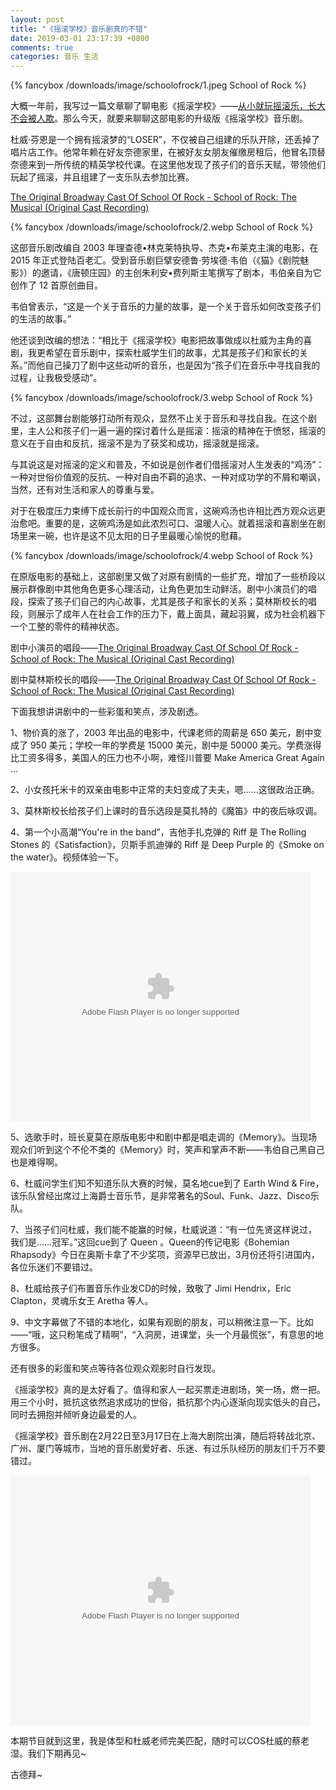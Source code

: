 ```yaml
---
layout: post
title: "《摇滚学校》音乐剧真的不错"
date: 2019-03-01 23:17:39 +0800
comments: true
categories: 音乐 生活
---
```

{% fancybox /downloads/image/schoolofrock/1.jpeg School of Rock %}

大概一年前，我写过一篇文章聊了聊电影《摇滚学校》——[从小就玩摇滚乐，长大不会被人欺](https://mp.weixin.qq.com/s/zuXoPHANYcobkz_UFLdtcw)。那么今天，就要来聊聊这部电影的升级版《摇滚学校》音乐剧。

<!-- more -->

杜威·芬恩是一个拥有摇滚梦的“LOSER”，不仅被自己组建的乐队开除，还丢掉了唱片店工作。他常年赖在好友奈德家里，在被好友女朋友催缴房租后，他冒名顶替奈德来到一所传统的精英学校代课。在这里他发现了孩子们的音乐天赋，带领他们玩起了摇滚，并且组建了一支乐队去参加比赛。

[The Original Broadway Cast Of School Of Rock - School of Rock: The Musical (Original Cast Recording)](http://music.163.com/song?id=38391174&userid=757014)

{% fancybox /downloads/image/schoolofrock/2.webp School of Rock %}

这部音乐剧改编自 2003 年理查德•林克莱特执导、杰克•布莱克主演的电影，在 2015 年正式登陆百老汇。受到音乐剧巨擘安德鲁·劳埃德·韦伯（《猫》《剧院魅影》）的邀请，《唐顿庄园》的主创朱利安•费列斯主笔撰写了剧本，韦伯亲自为它创作了 12 首原创曲目。

韦伯曾表示，“这是一个关于音乐的力量的故事，是一个关于音乐如何改变孩子们的生活的故事。”

他还谈到改编的想法：“相比于《摇滚学校》电影把故事做成以杜威为主角的喜剧，我更希望在音乐剧中，探索杜威学生们的故事，尤其是孩子们和家长的关系。”而他自己操刀了剧中这些动听的音乐，也是因为“孩子们在音乐中寻找自我的过程，让我极受感动”。

{% fancybox /downloads/image/schoolofrock/3.webp School of Rock %}

不过，这部舞台剧能够打动所有观众，显然不止关于音乐和寻找自我。在这个剧里，主人公和孩子们一遍一遍的探讨着什么是摇滚：摇滚的精神在于愤怒，摇滚的意义在于自由和反抗，摇滚不是为了获奖和成功，摇滚就是摇滚。

与其说这是对摇滚的定义和普及，不如说是创作者们借摇滚对人生发表的“鸡汤”：一种对世俗价值观的反抗、一种对自由不羁的追求、一种对成功学的不屑和嘲讽，当然，还有对生活和家人的尊重与爱。

对于在极度压力束缚下成长前行的中国观众而言，这碗鸡汤也许相比西方观众远更治愈吧。重要的是，这碗鸡汤是如此浓烈可口、温暖人心。就着摇滚和喜剧坐在剧场里来一碗，也许是这不见太阳的日子里最暖心愉悦的慰藉。

{% fancybox /downloads/image/schoolofrock/4.webp School of Rock %}

在原版电影的基础上，这部剧里又做了对原有剧情的一些扩充，增加了一些桥段以展示群像剧中其他角色更多心理活动，让角色更加生动鲜活。剧中小演员们的唱段，探索了孩子们自己的内心故事，尤其是孩子和家长的关系；莫林斯校长的唱段，则展示了成年人在社会工作的压力下，戴上面具，藏起羽翼，成为社会机器下一个工整的零件的精神状态。

剧中小演员的唱段——[The Original Broadway Cast Of School Of Rock - School of Rock: The Musical (Original Cast Recording)](http://music.163.com/song?id=38392143&userid=757014)

剧中莫林斯校长的唱段——[The Original Broadway Cast Of School Of Rock - School of Rock: The Musical (Original Cast Recording)](http://music.163.com/song?id=38392149&userid=757014)

下面我想讲讲剧中的一些彩蛋和笑点，涉及剧透。

1、物价真的涨了，2003 年出品的电影中，代课老师的周薪是 650 美元，剧中变成了 950 美元；学校一年的学费是 15000 美元，剧中是 50000 美元。学费涨得比工资多得多，美国人的压力也不小啊，难怪川普要 Make America Great Again ...

2、小女孩托米卡的双亲由电影中正常的夫妇变成了夫夫，嗯……这很政治正确。

3、莫林斯校长给孩子们上课时的音乐选段是莫扎特的《魔笛》中的夜后咏叹调。

4、第一个小高潮“You're in the band”，吉他手扎克弹的 Riff 是 The Rolling Stones 的《Satisfaction》，贝斯手凯迪弹的 Riff 是 Deep Purple 的《Smoke on the water》。视频体验一下。

<embed src="https://imgcache.qq.com/tencentvideo_v1/playerv3/TPout.swf?max_age=86400&v=20161117&vid=f0831ll89vf&auto=0" allowFullScreen="true" quality="high" width="480" height="400" align="middle" allowScriptAccess="always" type="application/x-shockwave-flash"></embed>

5、选歌手时，班长夏莫在原版电影中和剧中都是唱走调的《Memory》。当现场观众们听到这个不伦不类的《Memory》时，笑声和掌声不断——韦伯自己黑自己也是难得啊。

6、杜威问学生们知不知道乐队大赛的时候，莫名地cue到了 Earth Wind & Fire，该乐队曾经出席过上海爵士音乐节，是非常著名的Soul、Funk、Jazz、Disco乐队。

7、当孩子们问杜威，我们能不能赢的时候，杜威说道：“有一位先贤这样说过，我们是……冠军。”这回cue到了 Queen 。Queen的传记电影《Bohemian Rhapsody》今日在奥斯卡拿了不少奖项，资源早已放出，3月份还将引进国内，各位乐迷们不要错过。

8、杜威给孩子们布置音乐作业发CD的时候，致敬了 Jimi Hendrix，Eric Clapton，灵魂乐女王 Aretha 等人。

9、中文字幕做了不错的本地化，如果有观剧的朋友，可以稍微注意一下。比如——“哦，这只粉笔成了精啊”，“入洞房，进课堂，头一个月最慌张”，有意思的地方很多。

还有很多的彩蛋和笑点等待各位观众观影时自行发现。

《摇滚学校》真的是太好看了。值得和家人一起买票走进剧场，笑一场，燃一把。用三个小时，抵抗这依然追求成功的世俗，抵抗那个内心逐渐向现实低头的自己，同时去拥抱并倾听身边最爱的人。

《摇滚学校》音乐剧在2月22日至3月17日在上海大剧院出演，随后将转战北京、广州、厦门等城市，当地的音乐剧爱好者、乐迷、有过乐队经历的朋友们千万不要错过。

<embed src="https://imgcache.qq.com/tencentvideo_v1/playerv3/TPout.swf?max_age=86400&v=20161117&vid=x077212sjsi&auto=0" allowFullScreen="true" quality="high" width="480" height="400" align="middle" allowScriptAccess="always" type="application/x-shockwave-flash"></embed>

本期节目就到这里，我是体型和杜威老师完美匹配，随时可以COS杜威的蔡老湿。我们下期再见~

古德拜~
